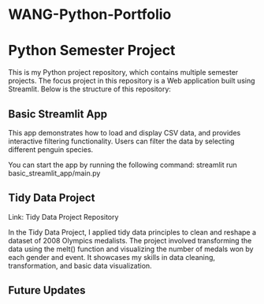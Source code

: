 # WANG-Python-Portfolio

# Python Semester Project

This is my Python project repository, which contains multiple semester projects. The focus project in this repository is a Web application built using Streamlit. Below is the structure of this repository:

## Basic Streamlit App
This app demonstrates how to load and display CSV data, and provides interactive filtering functionality. Users can filter the data by selecting different penguin species.

You can start the app by running the following command:
streamlit run basic_streamlit_app/main.py

## Tidy Data Project
Link: Tidy Data Project Repository

In the Tidy Data Project, I applied tidy data principles to clean and reshape a dataset of 2008 Olympics medalists. The project involved transforming the data using the melt() function and visualizing the number of medals won by each gender and event. It showcases my skills in data cleaning, transformation, and basic data visualization.

## Future Updates
